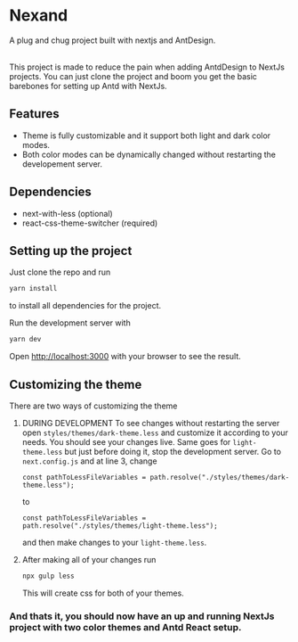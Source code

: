 <h1>Nexand</h1>
A plug and chug project built with nextjs and AntDesign.<br><br>

This project is made to reduce the pain when adding AntdDesign to NextJs projects.
You can just clone the project and boom you get the basic barebones for setting up 
Antd with NextJs.

## Features
* Theme is fully customizable and it support both light and dark color modes.<br>
* Both color modes can be dynamically changed without restarting the developement server.<br>

## Dependencies
* next-with-less (optional)
* react-css-theme-switcher (required)

## Setting up the project
Just clone the repo and run 
```bash
yarn install
```
to install all dependencies for the project.

Run the development server with
```bash
yarn dev
```
Open [http://localhost:3000](http://localhost:3000) with your browser to see the result.

## Customizing the theme
There are two ways of customizing the theme
1) DURING DEVELOPMENT
    To see changes without restarting the server open `styles/themes/dark-theme.less` and customize it according to your needs.
    You should see your changes live.
    Same goes for `light-theme.less` but just before doing it, stop the development server. Go to `next.config.js` and at line 3, change
    
    ```
    const pathToLessFileVariables = path.resolve("./styles/themes/dark-theme.less");
    ```
    
    to
    
    ```
    const pathToLessFileVariables = path.resolve("./styles/themes/light-theme.less");
    ```
    and then make changes to your `light-theme.less`.
    
 2) After making all of your changes run

    ```bash
    npx gulp less
    ```
    This will create css for both of your themes.
    
 ### And thats it, you should now have an up and running NextJs project with two color themes and Antd React setup.
